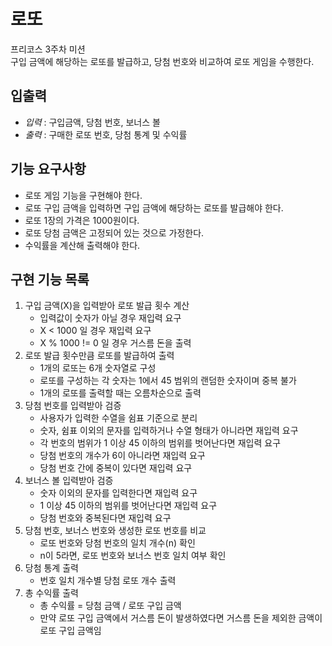 # 로또
프리코스 3주차 미션<br>
구입 금액에 해당하는 로또를 발급하고, 당첨 번호와 비교하여 로또 게임을 수행한다. <br>

## 입출력
- *입력* : 구입금액, 당첨 번호, 보너스 볼
- *출력* : 구매한 로또 번호, 당첨 통계 및 수익률

## 기능 요구사항
- 로또 게임 기능을 구현해야 한다.
- 로또 구입 금액을 입력하면 구입 금액에 해당하는 로또를 발급해야 한다.
- 로또 1장의 가격은 1000원이다.
- 로또 당첨 금액은 고정되어 있는 것으로 가정한다.
- 수익률을 계산해 출력해야 한다.

## 구현 기능 목록 
 1. 구입 금액(X)을 입력받아 로또 발급 횟수 계산
    - 입력값이 숫자가 아닐 경우 재입력 요구
    - X < 1000 일 경우 재입력 요구
    - X % 1000 != 0 일 경우 거스름 돈을 출력
 2. 로또 발급 횟수만큼 로또를 발급하여 출력
    - 1개의 로또는 6개 숫자열로 구성
    - 로또를 구성하는 각 숫자는 1에서 45 범위의 랜덤한 숫자이며 중복 불가
    - 1개의 로또를 출력할 때는 오름차순으로 출력     
 3. 당첨 번호를 입력받아 검증
    - 사용자가 입력한 수열을 쉼표 기준으로 분리
    - 숫자, 쉼표 이외의 문자를 입력하거나 수열 형태가 아니라면 재입력 요구
    - 각 번호의 범위가 1 이상 45 이하의 범위를 벗어난다면 재입력 요구
    - 당첨 번호의 개수가 6이 아니라면 재입력 요구
    - 당첨 번호 간에 중복이 있다면 재입력 요구
 4. 보너스 볼 입력받아 검증
    - 숫자 이외의 문자를 입력한다면 재입력 요구
    - 1 이상 45 이하의 범위를 벗어난다면 재입력 요구
    - 당첨 번호와 중복된다면 재입력 요구
 5. 당첨 번호, 보너스 번호와 생성한 로또 번호를 비교
    - 로또 번호와 당첨 번호의 일치 개수(n) 확인
    - n이 5라면, 로또 번호와 보너스 번호 일치 여부 확인
 6. 당첨 통계 출력
    - 번호 일치 개수별 당첨 로또 개수 출력
 7. 총 수익률 출력
    - 총 수익률 = 당첨 금액 / 로또 구입 금액
    - 만약 로또 구입 금액에서 거스름 돈이 발생하였다면 거스름 돈을 제외한 금액이 로또 구입 금액임